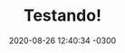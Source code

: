 ---
layout: post
title:  "Testando!"
date:   2020-08-26 12:40:34 -0300
categories: jekyll update
---
